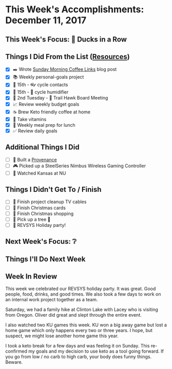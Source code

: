 # This Week's Accomplishments: December 11, 2017

## This Week's Focus: :duck: Ducks in a Row

## Things I Did From the List ([Resources](resources.md))

- [x] :black_nib: Wrote [Sunday Morning Coffee Links](https://jefftriplett.com/2017/sunday-morning-coffee-links/) blog post
- [x] :books: Weekly personal-goals project
- [x] :calendar: 15th - :eyeglasses: cycle contacts
- [x] :calendar: 15th - :guitar: cycle humidifier
- [x] :calendar: 2nd Tuesday - :running: Trail Hawk Board Meeting
- [x] :chart_with_upwards_trend: Review weekly budget goals
- [x] :coffee: Brew Keto friendly coffee at home
- [x] :muscle: Take vitamins
- [x] :stew: Weekly meal prep for lunch
- [x] :white_check_mark: Review daily goals

## Additional Things I Did

- [ ] :space_invader: Built a [Provenance](https://github.com/jasarien/Provenance)
- [ ] :video_game: Picked up a SteelSeries Nimbus Wireless Gaming Controller
- [ ] :basketball: Watched Kansas at NU

## Things I Didn't Get To / Finish

- [ ] :hammer: Finish project cleanup TV cables
- [ ] :santa: Finish Christmas cards
- [ ] :santa: Finish Christmas shopping
- [ ] :santa: Pick up a tree :christmas_tree:
- [ ] :santa: REVSYS Holiday party!

## Next Week's Focus: :grey_question:

## Things I'll Do Next Week

## Week In Review

This week we celebrated our REVSYS holiday party. It was great. Good people, food, drinks, and good times. We also took a few days to work on an internal work project together as a team. 

Saturday, we had a family hike at Clinton Lake with Lacey who is visiting from Oregon. Oliver did great and slept through the entire event.

I also watched two KU games this week. KU won a big away game but lost a home game which only happens every two or three years. I hope, but suspect, we might lose another home game this year. 

I took a keto break for a few days and was feeling it on Sunday. This re-confirmed my goals and my decision to use keto as a tool going forward. If you go from low / no carb to high carb, your body does funny things. Beware. 
